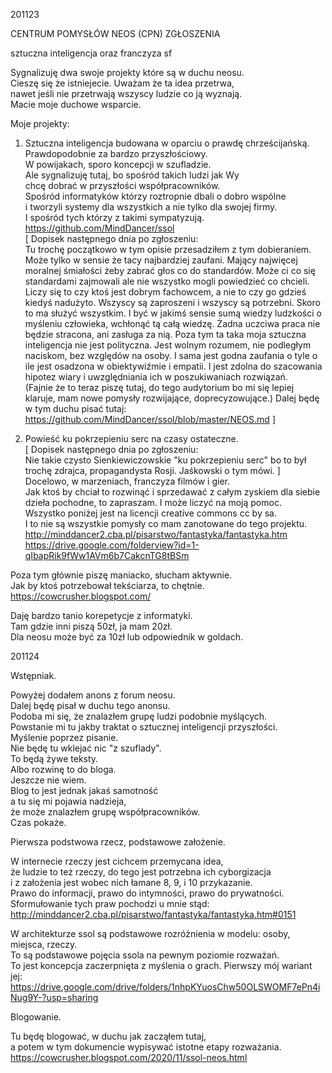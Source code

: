   
201123  
  
CENTRUM POMYSŁÓW NEOS (CPN)
ZGŁOSZENIA
  
sztuczna inteligencja oraz franczyza sf  
  
Sygnalizuję dwa swoje projekty które są w duchu neosu.  
Cieszę się że istniejecie. Uważam że ta idea przetrwa,   
nawet jeśli nie przetrwają wszyscy ludzie co ją wyznają.  
Macie moje duchowe wsparcie.  
  
Moje projekty:  
  
1. Sztuczna inteligencja budowana w oparciu o prawdę chrześcijańską.  
Prawdopodobnie za bardzo przyszłościowy.   
W powijakach, sporo koncepcji w szufladzie.  
Ale sygnalizuję tutaj, bo spośród takich ludzi jak Wy   
chcę dobrać w przyszłości współpracowników.  
Spośród informatyków którzy roztropnie dbali o dobro wspólne  
i tworzyli systemy dla wszystkich a nie tylko dla swojej firmy.  
I spośród tych którzy z takimi sympatyzują.  
https://github.com/MindDancer/ssol  
[ Dopisek następnego dnia po zgłoszeniu:  
Tu trochę początkowo w tym opisie przesadziłem z tym dobieraniem. Może tylko w sensie że tacy najbardziej zaufani. Mający najwięcej moralnej śmiałości żeby zabrać głos co do standardów. Może ci co się standardami zajmowali ale nie wszystko mogli powiedzieć co chcieli. Liczy się to czy ktoś jest dobrym fachowcem, a nie to czy go gdzieś kiedyś nadużyto. Wszyscy są zaproszeni i wszyscy są potrzebni. Skoro to ma służyć wszystkim. I być w jakimś sensie sumą wiedzy ludzkości o myśleniu człowieka, wchłonąć tą całą wiedzę. Żadna uczciwa praca nie będzie stracona, ani zasługa za nią. Poza tym ta taka moja sztuczna inteligencja nie jest polityczna. Jest wolnym rozumem, nie podległym naciskom, bez względów na osoby. I sama jest godna zaufania o tyle o ile jest osadzona w obiektywiźmie i empatii. I jest zdolna do szacowania hipotez wiary i uwzględniania ich w poszukiwaniach rozwiązań.  
(Fajnie że to teraz piszę tutaj, do tego audytorium bo mi się lepiej klaruje, mam nowe pomysły rozwijające, doprecyzowujące.) Dalej będę w tym duchu pisać tutaj: https://github.com/MindDancer/ssol/blob/master/NEOS.md ]  
  
2. Powieść ku pokrzepieniu serc na czasy ostateczne.  
[ Dopisek następnego dnia po zgłoszeniu:  
Nie takie czysto Sienkiewiczowskie "ku pokrzepieniu serc" bo to był trochę zdrajca, propagandysta Rosji. Jaśkowski o tym mówi. ]   
Docelowo, w marzeniach, franczyza filmów i gier.  
Jak ktoś by chciał to rozwinąć i sprzedawać z całym zyskiem dla siebie dzieła pochodne, to zapraszam. I może liczyć na moją pomoc.  
Wszystko poniżej jest na licencji creative commons cc by sa.  
I to nie są wszystkie pomysły co mam zanotowane do tego projektu.  
http://minddancer2.cba.pl/pisarstwo/fantastyka/fantastyka.htm  
https://drive.google.com/folderview?id=1-qIbapRik9fWw1AVm6b7CakcnTG8tBSm  
  
Poza tym głównie piszę maniacko, słucham aktywnie.  
Jak by ktoś potrzebował tekściarza, to chętnie.  
https://cowcrusher.blogspot.com/  
  
Daję bardzo tanio korepetycje z informatyki.  
Tam gdzie inni piszą 50zł, ja mam 20zł.  
Dla neosu może być za 10zł lub odpowiednik w goldach.  

201124  
  
Wstępniak.   
  
Powyżej dodałem anons z forum neosu.  
Dalej będę pisał w duchu tego anonsu.  
Podoba mi się, że znalazłem grupę ludzi podobnie myślących.  
Powstanie mi tu jakby traktat o sztucznej inteligencji przyszłości.  
Myślenie poprzez pisanie.  
Nie będę tu wklejać nic "z szuflady".  
To będą żywe teksty.  
Albo rozwinę to do bloga.  
Jeszcze nie wiem.  
Blog to jest jednak jakaś samotność  
a tu się mi pojawia nadzieja,   
że może znalazłem grupę współpracowników.  
Czas pokaże.  
  
Pierwsza podstwowa rzecz, podstawowe założenie.  
  
W internecie rzeczy jest cichcem przemycana idea,  
że ludzie to też rzeczy, do tego jest potrzebna ich cyborgizacja  
i z założenia jest wobec nich łamane 8, 9, i 10 przykazanie.  
Prawo do informacji, prawo do intymności, prawo do prywatności.  
Sformułowanie tych praw pochodzi u mnie stąd:  
http://minddancer2.cba.pl/pisarstwo/fantastyka/fantastyka.htm#0151  
  
W architekturze ssol są podstawowe rozróżnienia w modelu: osoby, miejsca, rzeczy.   
To są podstawowe pojęcia ssola na pewnym poziomie rozważań.  
To jest koncepcja zaczerpnięta z myślenia o grach. Pierwszy mój wariant jej:  
https://drive.google.com/drive/folders/1nhpKYuosChw50OLSWOMF7ePn4iNug9Y-?usp=sharing

Blogowanie.

Tu będę blogować, w duchu jak zacząłem tutaj,  
a potem w tym dokumencie wypisywać istotne etapy rozważania.  
https://cowcrusher.blogspot.com/2020/11/ssol-neos.html  

